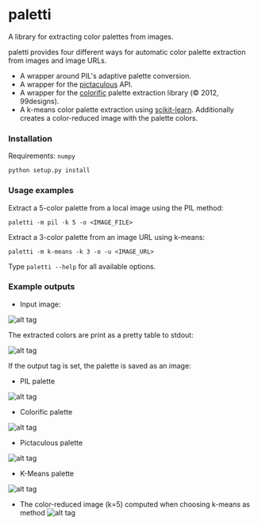 # paletti
A library for extracting color palettes from images.

paletti provides four different ways for automatic color palette extraction
from images and image URLs.

* A wrapper around PIL's adaptive palette conversion.
* A wrapper for the [pictaculous](http://www.pictaculous.com/) API.
* A wrapper for the [colorific](https://github.com/99designs/colorific) palette extraction library (&copy; 2012, 99designs).
* A k-means color palette extraction using [scikit-learn](http://scikit-learn.org). Additionally creates a color-reduced image with the palette colors.

### Installation

Requirements: ``numpy``

``python setup.py install``

### Usage examples

Extract a 5-color palette from a local image using the PIL method:

    paletti -m pil -k 5 -o <IMAGE_FILE>

Extract a 3-color palette from an image URL using k-means:

    paletti -m k-means -k 3 -o -u <IMAGE_URL>

Type ``paletti --help`` for all available options.

### Example outputs

* Input image:

![alt tag](https://github.com/neocortex/paletti/blob/master/images/test_img.jpg)

The extracted colors are print as a pretty table to stdout:

![alt tag](https://github.com/neocortex/paletti/blob/master/images/stdout.png)


If the output tag is set, the palette is saved as an image:

* PIL palette

![alt tag](https://github.com/neocortex/paletti/blob/master/images/pil_palette.png)

* Colorific palette

![alt tag](https://github.com/neocortex/paletti/blob/master/images/colorific_palette.png)

* Pictaculous palette

![alt tag](https://github.com/neocortex/paletti/blob/master/images/pictaculous_palette.png)

* K-Means palette

![alt tag](https://github.com/neocortex/paletti/blob/master/images/kmeans_palette.png)

* The color-reduced image (k=5) computed when choosing k-means as method
![alt
tag](https://github.com/neocortex/paletti/blob/master/images/kmeans_image.png)
